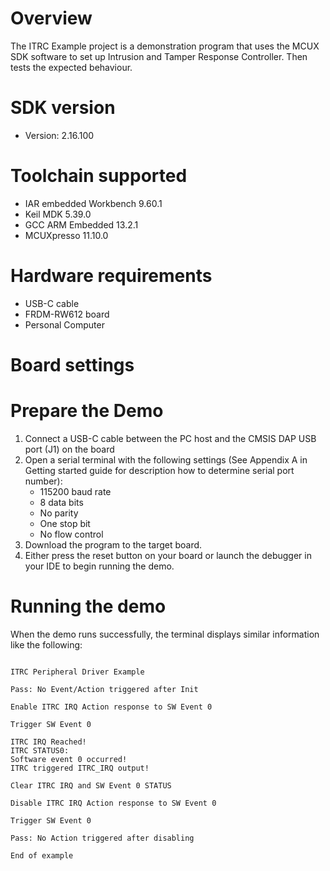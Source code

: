 Overview
========
The ITRC Example project is a demonstration program that uses the MCUX SDK software to set up Intrusion and Tamper Response Controller.
Then tests the expected behaviour.


SDK version
===========
- Version: 2.16.100

Toolchain supported
===================
- IAR embedded Workbench  9.60.1
- Keil MDK  5.39.0
- GCC ARM Embedded  13.2.1
- MCUXpresso  11.10.0

Hardware requirements
=====================
- USB-C cable
- FRDM-RW612 board
- Personal Computer

Board settings
==============

Prepare the Demo
================
1.  Connect a USB-C cable between the PC host and the CMSIS DAP USB port (J1) on the board
2.  Open a serial terminal with the following settings (See Appendix A in Getting started guide for description how to determine serial port number):
    - 115200 baud rate
    - 8 data bits
    - No parity
    - One stop bit
    - No flow control
3.  Download the program to the target board.
4.  Either press the reset button on your board or launch the debugger in your IDE to begin running the demo.

Running the demo
================
When the demo runs successfully, the terminal displays similar information like the following:
~~~~~~~~~~~~~~~~~~

ITRC Peripheral Driver Example

Pass: No Event/Action triggered after Init

Enable ITRC IRQ Action response to SW Event 0

Trigger SW Event 0

ITRC IRQ Reached!
ITRC STATUS0:
Software event 0 occurred!
ITRC triggered ITRC_IRQ output!

Clear ITRC IRQ and SW Event 0 STATUS

Disable ITRC IRQ Action response to SW Event 0

Trigger SW Event 0

Pass: No Action triggered after disabling

End of example

~~~~~~~~~~~~~~~~~~

